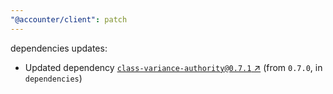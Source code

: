 ```yaml
---
"@accounter/client": patch
---
```

dependencies updates:
  - Updated dependency [`class-variance-authority@0.7.1` ↗︎](https://www.npmjs.com/package/class-variance-authority/v/0.7.1) (from `0.7.0`, in `dependencies`)
